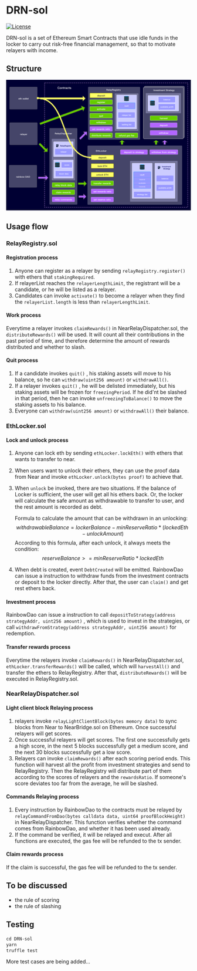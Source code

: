 # DRN-sol

[![License](https://img.shields.io/badge/License-Apache%202.0-blue.svg)](https://opensource.org/licenses/Apache-2.0)

DRN-sol is a set of Ethereum Smart Contracts that use idle funds in the locker to carry out risk-free financial management, so that to motivate relayers with income.

## Structure

![Structure](./imgs/structure.png)

## Usage flow

### RelayRegistry.sol

#### Registration process

1. Anyone can register as a relayer by sending `relayRegistry.register()` with ethers that `stakingRequired`.
2. If relayerList reaches the `relayerLengthLimit`, the registrant will be a candidate, or he will be listed as a relayer.
3. Candidates can invoke `activate()` to become a relayer when they find the `relayerList.length` is less than `relayerLengthLimit`.

#### Work process

Everytime a relayer invokes `claimRewards()` in NearRelayDispatcher.sol, the `distributeRewards()` will be used. It will count all their contributions in the past period of time, and therefore determine the amount of rewards distributed and whether to slash.

#### Quit process

1. If a candidate invokes `quit()` , his staking assets will move to his balance, so he can `withdraw(uint256 amount)` or `withdrawAll()`.
2. If a relayer invokes `quit()` , he will be delisted immediately, but his staking assets will be frozen for `freezingPeriod`. If he did'nt be slashed in that period, then he can invoke `unfreezingToBalance()` to move the staking assets to his balance.
3. Everyone can `withdraw(uint256 amount)` or `withdrawAll()`  their balance.



### EthLocker.sol

#### Lock and unlock process

1. Anyone can lock eth by sending `ethLocker.lockEth()` with ethers that wants to transfer to near.

2. When users want to unlock their ethers, they can use the proof data from Near and invoke `ethLocker.unlock(bytes proof)` to achieve that.

3. When `unlock` be invoked, there are two situations. If the balance of Locker is sufficient, the user will get all his ethers back. Or, the locker will calculate the safe amount as withdrawable to transfer to user, and the rest amount is recorded as debt.

   Formula to calculate the amount that can be withdrawn in an unlocking:
   $$
   withdrawableBalance = lockerBalance - minReserveRatio * (lockedEth - unlockAmount)
   $$
   According to this formula, after each unlock, it always meets the condition:
   $$
   reserveBalance>=minReserveRatio * lockedEth
   $$

4. When debt is created, event `DebtCreated`  will be emitted. RainbowDao can issue a instruction to withdraw funds from the investment contracts or deposit to the locker directly. After that, the user can `claim()` and get rest ethers back.

#### Investment process

RainbowDao can issue a instruction to call `depositToStrategy(address strategyAddr, uint256 amount)` , which is used to invest in the strategies, or call `withdrawFromStrategy(address strategyAddr, uint256 amount)` for redemption.

#### Transfer rewards process

Everytime the relayers invoke `claimRewards()` in NearRelayDispatcher.sol, `ethLocker.transferRewards()` will be called, which will `harvestAll()` and transfer the ethers to RelayRegistry. After that,  `distributeRewards()` will be executed in RelayRegistry.sol.



### NearRelayDispatcher.sol

#### Light client block Relaying process

1. relayers invoke `relayLightClientBlock(bytes memory data)` to sync blocks from Near to NearBridge.sol on Ethereum. Once successful relayers will get scores. 
2. Once successful relayers will get scores. The first one successfully gets a high score, in the next 5 blocks successfully get a medium score, and the next 30 blocks successfully get a low score.
3. Relayers can invoke `claimRewards()` after each scoring period ends. This function will harvest all the profit from investment strategies and send to RelayRegistry. Then the RelayRegistry will distribute part of them according to the scores of relayers and the `rewardsRatio`. If someone's score deviates too far from the average, he will be slashed.

#### Commands Relaying process

1. Every instruction by RainbowDao to the contracts must be relayed by `relayCommandFromDao(bytes calldata data, uint64 proofBlockHeight)` in NearRelayDispatcher. This function verifies whether the command comes from RainbowDao, and whether it has been used already.
2. If the command be verified, it will be relayed and execut. After all functions are executed, the gas fee will be refunded to the tx sender.

#### Claim rewards process

If the claim is successful, the gas fee will be refunded to the tx sender.



## To be discussed

- the rule of scoring
- the rule of slashing



## Testing

```
cd DRN-sol
yarn
truffle test
```

More test cases are being added...